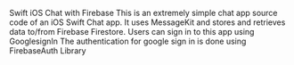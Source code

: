 Swift iOS Chat with Firebase 
This is an extremely simple chat app source code of an iOS Swift Chat app. It uses MessageKit and  stores and retrieves data to/from Firebase Firestore. Users can sign in to this app using GooglesignIn
The authentication for google sign in is done using FirebaseAuth Library

